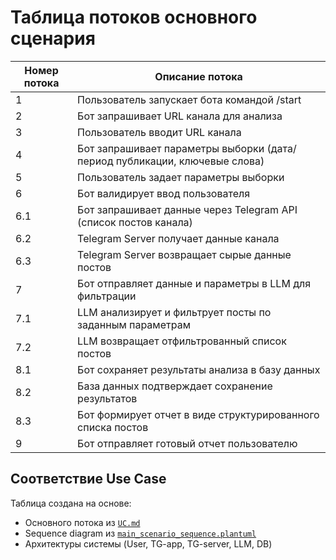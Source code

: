 # Таблица потоков основного сценария

| Номер потока | Описание потока |
|-------------|-----------------|
| 1 | Пользователь запускает бота командой /start |
| 2 | Бот запрашивает URL канала для анализа |
| 3 | Пользователь вводит URL канала |
| 4 | Бот запрашивает параметры выборки (дата/период публикации, ключевые слова) |
| 5 | Пользователь задает параметры выборки |
| 6 | Бот валидирует ввод пользователя |
| 6.1 | Бот запрашивает данные через Telegram API (список постов канала) |
| 6.2 | Telegram Server получает данные канала |
| 6.3 | Telegram Server возвращает сырые данные постов |
| 7 | Бот отправляет данные и параметры в LLM для фильтрации |
| 7.1 | LLM анализирует и фильтрует посты по заданным параметрам |
| 7.2 | LLM возвращает отфильтрованный список постов |
| 8.1 | Бот сохраняет результаты анализа в базу данных |
| 8.2 | База данных подтверждает сохранение результатов |
| 8.3 | Бот формирует отчет в виде структурированного списка постов |
| 9 | Бот отправляет готовый отчет пользователю |

## Соответствие Use Case

Таблица создана на основе:
- Основного потока из [`UC.md`](E:\работа\IDE-BAS\IDE-BAS\UC.md:15)
- Sequence diagram из [`main_scenario_sequence.plantuml`](E:\работа\IDE-BAS\IDE-BAS\main_scenario_sequence.plantuml:1)
- Архитектуры системы (User, TG-app, TG-server, LLM, DB)